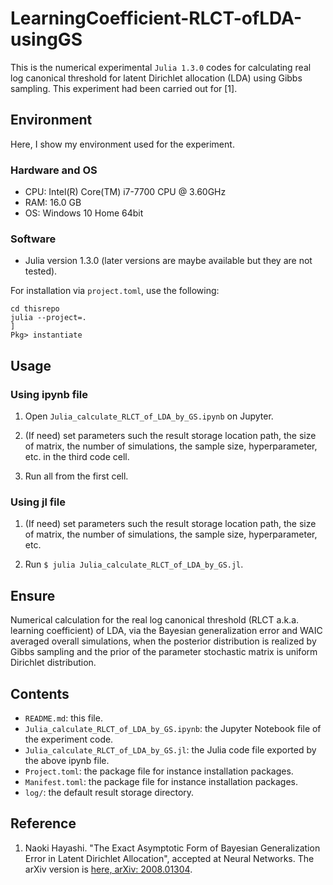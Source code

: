 # LearningCoefficient-RLCT-ofLDA-usingGS


This is the numerical experimental `Julia 1.3.0` codes for calculating real log canonical threshold for latent Dirichlet allocation (LDA) using Gibbs sampling.
This experiment had been carried out for [1].

## Environment

Here, I show my environment used for the experiment.

### Hardware and OS

* CPU: Intel(R) Core(TM) i7-7700 CPU @ 3.60GHz
* RAM: 16.0 GB
* OS: Windows 10 Home 64bit

### Software

* Julia version 1.3.0 (later versions are maybe available but they are not tested).

For installation via `project.toml`, use the following:
```shell
cd thisrepo
julia --project=.
]
Pkg> instantiate
```

## Usage

### Using ipynb file

1. Open `Julia_calculate_RLCT_of_LDA_by_GS.ipynb` on Jupyter.

2. (If need) set parameters such the result storage location path, the size of matrix, the number of simulations, the sample size, hyperparameter, etc. in the third code cell.

3. Run all from the first cell.

### Using jl file

1. (If need) set parameters such the result storage location path, the size of matrix, the number of simulations, the sample size, hyperparameter, etc.

2. Run ```$ julia Julia_calculate_RLCT_of_LDA_by_GS.jl```.

## Ensure

Numerical calculation for the real log canonical threshold (RLCT a.k.a. learning coefficient) of LDA, via the Bayesian generalization error and WAIC averaged overall simulations, when the posterior distribution is realized by Gibbs sampling and the prior of the parameter stochastic matrix is uniform Dirichlet distribution.

## Contents

* `README.md`: this file.
* `Julia_calculate_RLCT_of_LDA_by_GS.ipynb`: the Jupyter Notebook file of the experiment code.
* `Julia_calculate_RLCT_of_LDA_by_GS.jl`: the Julia code file exported by the above ipynb file.
* `Project.toml`: the package file for instance installation packages.
* `Manifest.toml`: the package file for instance installation packages.
* `log/`: the default result storage directory.

## Reference

1. Naoki Hayashi. "The Exact Asymptotic Form of Bayesian Generalization Error in Latent Dirichlet Allocation", accepted at Neural Networks. The arXiv version is [here, arXiv: 2008.01304](https://arxiv.org/abs/2008.01304).


